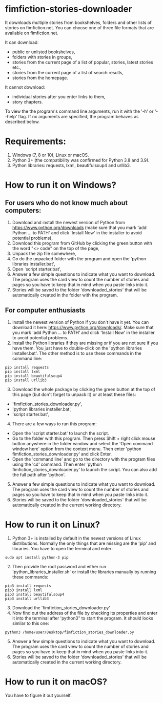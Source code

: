 # fimfiction-stories-downloader
It downloads multiple stories from bookshelves, folders and other lists of stories on fimfiction.net. You can choose one of three file formats that are available on fimfiction.net.

It can download:
- public or unlisted bookshelves,
- folders with stories in groups,
- stories from the current page of a list of popular, stories, latest stories etc.,
- stories from the current page of a list of search results,
- stories from the homepage.

It cannot download:
- individual stories after you enter links to them,
- story chapters.

To view the the program's command line arguments, run it with the '-h' or '--help' flag. If no arguments are specified, the program behaves as described below.

# Requirements:
1. Windows (7, 8 or 10), Linux or macOS.
2. Python 3+ (the compatibility was confirmed for Python 3.8 and 3.9).
3. Python libraries: requests, lxml, beautifulsoup4 and urllib3.

# How to run it on Windows?

## For users who do not know much about computers:

1. Download and install the newest version of Python from https://www.python.org/downloads (make sure that you mark 'add Python ... to PATH' and click 'Install Now' in the installer to avoid potential problems),
2. Download this program from GitHub by clicking the green button with the word "<> code" on the top of the page,
3. Unpack the zip file somewhere,
4. Go do the unpacked folder with the program and open the 'python libraries installer.bat',
5. Open 'script starter.bat',
6. Answer a few simple questions to indicate what you want to download. The program uses the card view to count the number of stories and pages so you have to keep that in mind when you paste links into it.
7. Stories will be saved to the folder 'downloaded_stories' that will be automatically created in the folder with the program.

## For computer enthusiasts
1. Install the newest version of Python if you don't have it yet. You can download it here: https://www.python.org/downloads/. Make sure that you mark 'add Python ... to PATH' and click 'Install Now' in the installer to avoid potential problems.
2. Install the Python libraries if they are missing or if you are not sure if you have them. You just have to double-click on the 'python libraries installer.bat'. The other method is to use these commands in the command line:
```
pip install requests
pip install lxml
pip install beautifulsoup4
pip install urllib3
```
3. Download the whole package by clicking the green button at the top of this page (but don't forget to unpack it) or at least these files:
- 'fimfiction_stories_downloader.py',
- 'python libraries installer.bat',
- 'script starter.bat',
4. There are a few ways to run this program:
- Open the 'script starter.bat' to launch the script.
- Go to the folder with this program. Then press Shift + right click mouse button anywhere in the folder window and select the 'Open command window here' option from the context menu. Then enter 'python fimfiction_stories_downloader.py' and click Enter.
- Open the 'command line' and go to the directory with the program files using the 'cd' command. Then enter 'python fimfiction_stories_downloader.py' to launch the script. You can also add the full path after 'python'.
5. Answer a few simple questions to indicate what you want to download. The program uses the card view to count the number of stories and pages so you have to keep that in mind when you paste links into it.
6. Stories will be saved to the folder 'downloaded_stories' that will be automatically created in the current working directory.

# How to run it on Linux?
1. Python 3+ is installed by default in the newest versions of Linux distributions. Normally the only things that are missing are the 'pip' and libraries. You have to open the terminal and enter:
```
sudo apt install python-3 pip
```
2. Then provide the root password and either run 'python_libraries_installer.sh' or install the libraries manually by running these commands:
```
pip3 install requests
pip3 install lxml
pip3 install beautifulsoup4
pip3 install urllib3
```
3. Download the 'fimfiction_stories_downloader.py'
4. Now find out the address of the file by checking its properties and enter it into the terminal after 'python3" to start the program. It should looks similar to this one:
```
python3 /home/user/Desktop/fimfiction_stories_downloader.py
```
5. Answer a few simple questions to indicate what you want to download. The program uses the card view to count the number of stories and pages so you have to keep that in mind when you paste links into it.
6. Stories will be saved to the folder 'downloaded_stories' that will be automatically created in the current working directory.

# How to run it on macOS?
You have to figure it out yourself.
